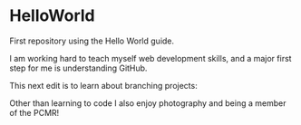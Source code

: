 # HelloWorld
First repository using the Hello World guide.

I am working hard to teach myself web development skills, and a major first step for me is understanding GitHub.

This next edit is to learn about branching projects:

Other than learning to code I also enjoy photography and being a member of the PCMR!

